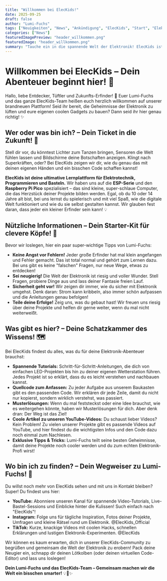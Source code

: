 ```yaml
---
title: "Willkommen bei ElecKids!"
date: 2025-09-25
draft: false
author: "Lumi-Fuchs"
tags: ["Neuigkeiten", "News", "Ankündigung", "ElecKids", "Start", "Elektronik", "Programmieren", "Basteln"]
categories: ["News"]
featuredImagePreview: "header_willkommen.png"
featuredImage: "header_willkommen.png"
summary: "Tauche ein in die spannende Welt der Elektronik! ElecKids ist deine neue Plattform für coole Projekte, einfaches Programmieren und jede Menge Bastelspaß mit dem ESP8266 und Raspberry Pi Pico. Entdecke, baue und lerne mit uns!"
---
```


# Willkommen bei ElecKids – Dein Abenteuer beginnt hier! 🚀

Hallo, liebe Entdecker, Tüftler und Zukunfts-Erfinder! 🌟 Euer Lumi-Fuchs und das ganze ElecKids-Team heißen euch herzlich willkommen auf unserer brandneuen Plattform! Seid ihr bereit, die Geheimnisse der Elektronik zu lüften und eure eigenen coolen Gadgets zu bauen? Dann seid ihr hier genau richtig! ✨

## Wer oder was bin ich? – Dein Ticket in die Zukunft! 🦊

Stell dir vor, du könntest Lichter zum Tanzen bringen, Sensoren die Welt fühlen lassen und Bildschirme deine Botschaften anzeigen. Klingt nach Superkräften, oder? Bei ElecKids zeigen wir dir, wie du genau das mit deinen eigenen Händen und ein bisschen Code schaffen kannst!

**ElecKids ist deine ultimative Lernplattform für Elektrotechnik, Programmieren und Basteln.** Wir haben uns auf die **ESP-Serie** und den **Raspberry Pi Pico** spezialisiert – das sind kleine, super-schlaue Computer, die das Herzstück deiner Projekte bilden werden. Egal, ob du 10 oder 14 Jahre alt bist, bei uns lernst du spielerisch und mit viel Spaß, wie die digitale Welt funktioniert und wie du sie selbst gestalten kannst. Wir glauben fest daran, dass jeder ein kleiner Erfinder sein kann! 💡

## Nützliche Informationen – Dein Starter-Kit für clevere Köpfe! 🧠

Bevor wir loslegen, hier ein paar super-wichtige Tipps von Lumi-Fuchs:

*   **Keine Angst vor Fehlern!** Jeder große Erfinder hat mal klein angefangen und Fehler gemacht. Das ist total normal und gehört zum Lernen dazu. Bei uns gibt es keine "falschen" Fragen, nur neue Wege, etwas zu entdecken!
*   **Sei neugierig!** Die Welt der Elektronik ist riesig und voller Wunder. Stell Fragen, probiere Dinge aus und lass deiner Fantasie freien Lauf.
*   **Sicherheit geht vor!** Wir zeigen dir immer, wie du sicher mit Elektronik umgehst. Denk daran: Strom kann kribbeln, also immer schön aufpassen und die Anleitungen genau befolgen!
*   **Teile deine Erfolge!** Zeig uns, was du gebaut hast! Wir freuen uns riesig über deine Projekte und helfen dir gerne weiter, wenn du mal nicht weiterweißt.

## Was gibt es hier? – Deine Schatzkammer des Wissens! 🗺️

Bei ElecKids findest du alles, was du für deine Elektronik-Abenteuer brauchst:

*   **Spannende Tutorials:** Schritt-für-Schritt-Anleitungen, die dich von einfachen LED-Projekten bis hin zu deiner eigenen Wetterstation führen. Jedes Projekt ist so erklärt, dass du es leicht verstehen und nachbauen kannst.
*   **Quellcode zum Anfassen:** Zu jeder Aufgabe aus unserem Baukasten gibt es den passenden Code. Wir erklären dir jede Zeile, damit du nicht nur kopierst, sondern wirklich verstehst, was passiert.
*   **Musterlösungen:** Wenn du mal feststeckst oder eine Idee brauchst, wie es weitergehen könnte, haben wir Musterlösungen für dich. Aber denk dran: Der Weg ist das Ziel!
*   **Coole Artikel zu unseren YouTube-Videos:** Du schaust lieber Videos? Kein Problem! Zu vielen unserer Projekte gibt es passende Videos auf YouTube, und hier findest du die wichtigsten Infos und den Code dazu noch einmal zum Nachlesen.
*   **Exklusive Tipps & Tricks:** Lumi-Fuchs teilt seine besten Geheimnisse, damit deine Projekte noch cooler werden und du zum echten Elektronik-Profi wirst!

## Wo bin ich zu finden? – Dein Wegweiser zu Lumi-Fuchs! 📍

Du willst noch mehr von ElecKids sehen und mit uns in Kontakt bleiben? Super! Du findest uns hier:

*   **YouTube:** Abonniere unseren Kanal für spannende Video-Tutorials, Live-Bastel-Sessions und Einblicke hinter die Kulissen! Such einfach nach "ElecKids"!
*   **Instagram:** Folge uns für tägliche Inspiration, Fotos deiner Projekte, Umfragen und kleine Rätsel rund um Elektronik. @ElecKids_Official
*   **TikTok:** Kurze, knackige Videos mit coolen Hacks, schnellen Erklärungen und lustigen Elektronik-Experimenten. @ElecKids

Wir können es kaum erwarten, dich in unserer ElecKids-Community zu begrüßen und gemeinsam die Welt der Elektronik zu erobern! Pack deine Neugier ein, schnapp dir deinen Lötkolben (oder deinen virtuellen Code-Editor) und lass uns loslegen!

**Dein Lumi-Fuchs und das ElecKids-Team – Gemeinsam machen wir die Welt ein bisschen smarter!** 💡🦊✨
